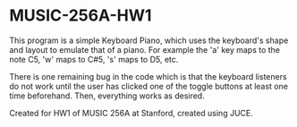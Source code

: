 # MUSIC-256A-HW1
This program is a simple Keyboard Piano, which uses the keyboard's shape and layout to emulate that of a piano.
For example the 'a' key maps to the note C5, 'w' maps to C#5, 's' maps to D5, etc.

There is one remaining bug in the code which is that the keyboard listeners do not work until the user has clicked one of the toggle buttons at least one time beforehand. Then, everything works as desired.

Created for HW1 of MUSIC 256A at Stanford, created using JUCE.


